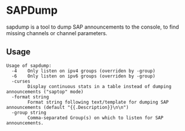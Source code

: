 # SAPDump

sapdump is a tool to dump SAP announcements to the console, to find missing channels or channel parameters.

## Usage

```
Usage of sapdump:
  -4	Only listen on ipv4 groups (overriden by -group)
  -6	Only listen on ipv6 groups (overriden by -group)
  -curses
        Display continuous stats in a table instead of dumping announcements ("saptop" mode)
  -format string
    	Format string following text/template for dumping SAP announcements (default "{{.Description}}\n\n")
  -group string
    	Comma-separated Group(s) on which to listen for SAP announcements.
```
